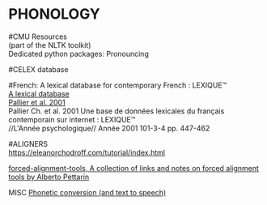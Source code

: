 # PHONOLOGY 


#CMU Resources   <br/>
(part of the NLTK toolkit)  <br/>
Dedicated python packages: Pronouncing   <br/>

#CELEX database

#French: A lexical database for contemporary French : LEXIQUE™  <br/>
[A lexical database](http://www.lexique.org/) <br/>
[Pallier et al. 2001](https://www.persee.fr/doc/psy_0003-5033_2001_num_101_3_1341]) <br/>
Pallier Ch. et al. 2001 Une base de données lexicales du français contemporain sur internet : LEXIQUE™  <br/>
//L'Année psychologique// Année 2001 101-3-4 pp. 447-462


#ALIGNERS <br/>
https://eleanorchodroff.com/tutorial/index.html

[forced-alignment-tools, A collection of links and notes on forced alignment tools
by Alberto Pettarin](https://github.com/pettarin/forced-alignment-tools)



MISC
[Phonetic conversion (and text to speech)](https://tophonetics.com/) <br/>

